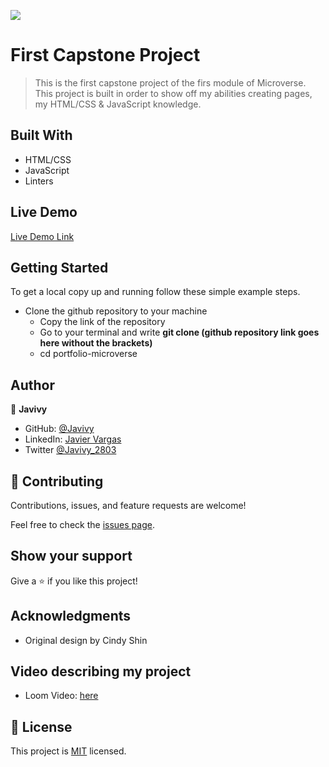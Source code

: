 ![](https://img.shields.io/badge/Microverse-blueviolet)

# First Capstone Project

> This is the first capstone project of the firs module of Microverse. This project is built in order to show off my abilities creating pages, my HTML/CSS & JavaScript knowledge.


## Built With

- HTML/CSS
- JavaScript
- Linters

## Live Demo

[Live Demo Link](https://javivy.github.io/capstone-1/index.html)


## Getting Started

To get a local copy up and running follow these simple example steps.

  - Clone the github repository to your machine 
    - Copy the link of the repository
    - Go to your terminal and write __git clone (github repository link goes here without the brackets)__
    - cd portfolio-microverse


## Author

👤 **Javivy**

- GitHub: [@Javivy](https://github.com/Javivy)
- LinkedIn: [Javier Vargas](https://www.linkedin.com/in/javier-alejandro-vargas-ortega-5998a5212/)
- Twitter [@Javivy_2803](https://twitter.com/Javivy_2803)

## 🤝 Contributing

Contributions, issues, and feature requests are welcome!

Feel free to check the [issues page](https://github.com/Javivy/capstone-1/issues).

## Show your support

Give a ⭐️ if you like this project!

## Acknowledgments

- Original design by Cindy Shin

## Video describing my project

- Loom Video: [here]()

## 📝 License

This project is [MIT](MIT.md) licensed.
